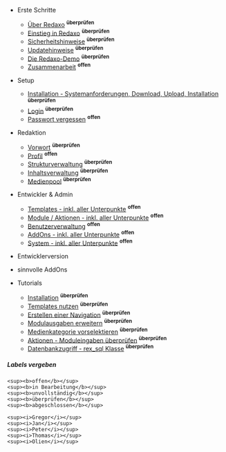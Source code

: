 - Erste Schritte
    - [Über Redaxo](/{{path}}/{{version}}/ueber-redaxo) <sup><b>überprüfen</b></sup>
    - [Einstieg in Redaxo](/{{path}}/{{version}}/einstieg) <sup><b>überprüfen</b></sup>
    - [Sicherheitshinweise](/{{path}}/{{version}}/sicherheitshinweise) <sup><b>überprüfen</b></sup>
    - [Updatehinweise](/{{path}}/{{version}}/updatehinweise) <sup><b>überprüfen</b></sup>
    - [Die Redaxo-Demo](/{{path}}/{{version}}/demo) <sup><b>überprüfen</b></sup>
    - [Zusammenarbeit](/{{path}}/{{version}}/zusammenarbeit) <sup><b>offen</b></sup>

- Setup
    - [Installation - Systemanforderungen, Download, Upload, Installation](/{{path}}/{{version}}/installation) <sup><b>überprüfen</b></sup>
    - [Login](/{{path}}/{{version}}/login) <sup><b>überprüfen</b></sup>
    - [Passwort vergessen](/{{path}}/{{version}}/passwort-vergessen) <sup><b>offen</b></sup>

- Redaktion
    - [Vorwort](/{{path}}/{{version}}/redaktion-vorwort) <sup><b>überprüfen</b></sup>
    - [Profil](/{{path}}/{{version}}/profil) <sup><b>offen</b></sup>
    - [Strukturverwaltung](/{{path}}/{{version}}/strukturverwaltung) <sup><b>überprüfen</b></sup>
    - [Inhaltsverwaltung](/{{path}}/{{version}}/inhaltsverwaltung) <sup><b>überprüfen</b></sup>
    - [Medienpool](/{{path}}/{{version}}/medienpool) <sup><b>überprüfen</b></sup>

- Entwickler & Admin
    - [Templates - inkl. aller Unterpunkte](/{{path}}/{{version}}/templates) <sup><b>offen</b></sup>
    - [Module / Aktionen - inkl. aller Unterpunkte](/{{path}}/{{version}}/module-aktionen) <sup><b>offen</b></sup>
    - [Benutzerverwaltung](/{{path}}/{{version}}/benutzerverwaltung) <sup><b>offen</b></sup>
    - [AddOns - inkl. aller Unterpunkte](/{{path}}/{{version}}/addons) <sup><b>offen</b></sup>
    - [System - inkl. aller Unterpunkte](/{{path}}/{{version}}/system) <sup><b>offen</b></sup>

- Entwicklerversion

- sinnvolle AddOns

- Tutorials
    - [Installation](/{{path}}/{{version}}/tutorial-installation) <sup><b>überprüfen</b></sup>
    - [Templates nutzen](/{{path}}/{{version}}/tutorial-templates) <sup><b>überprüfen</b></sup>
    - [Erstellen einer Navigation](/{{path}}/{{version}}/tutorial-templates) <sup><b>überprüfen</b></sup>
    - [Modulausgaben erweitern](/{{path}}/{{version}}/tutorial-modulausgaben) <sup><b>überprüfen</b></sup>
    - [Medienkategorie vorselektieren](/{{path}}/{{version}}/tutorial-medienkategorie-vorselektieren) <sup><b>überprüfen</b>
    - [Aktionen - Moduleingaben überprüfen](/{{path}}/{{version}}/tutorial-aktionen) <sup><b>überprüfen</b></sup>
    - [Datenbankzugriff - rex_sql Klasse](/{{path}}/{{version}}/tutorial-rexsql) <sup><b>überprüfen</b></sup>
    


##### Labels vergeben

```
<sup><b>offen</b></sup>
<sup><b>in Bearbeitung</b></sup>
<sup><b>unvollständig</b></sup>
<sup><b>überprüfen</b></sup>
<sup><b>abgeschlossen</b></sup>

<sup><i>Gregor</i></sup>
<sup><i>Jan</i></sup>
<sup><i>Peter</i></sup>
<sup><i>Thomas</i></sup>
<sup><i>Olien</i></sup>
```
